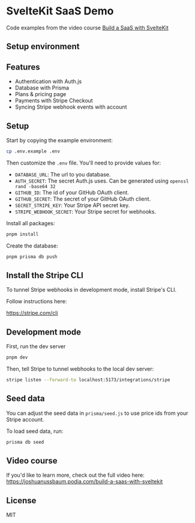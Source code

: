 # SvelteKit SaaS Demo

Code examples from the video course [Build a SaaS with SvelteKit](https://joshuanussbaum.podia.com/build-a-saas-with-sveltekit)
## Setup environment

## Features

- Authentication with Auth.js
- Database with Prisma
- Plans & pricing page
- Payments with Stripe Checkout
- Syncing Stripe webhook events with account

## Setup

Start by copying the example environment:

```sh
cp .env.example .env
```

Then customize the `.env` file. You'll need to provide values for:

- `DATABASE_URL`: The url to you database.
- `AUTH_SECRET`: The secret Auth.js uses. Can be generated using `openssl rand -base64 32`
- `GITHUB_ID`: The id of your GitHub OAuth client.
- `GITHUB_SECRET`: The secret of your GitHub OAuth client.
- `SECRET_STRIPE_KEY`: Your Stripe API secret key.
- `STRIPE_WEBHOOK_SECRET`: Your Stripe secret for webhooks.

Install all packages:

```sh
pnpm install
```

Create the database:

```sh
pnpm prisma db push
```

## Install the Stripe CLI

To tunnel Stripe webhooks in development mode, install Stripe's CLI.

Follow instructions here:

https://stripe.com/cli

## Development mode

First, run the dev server

```sh
pnpm dev
```

Then, tell Stripe to tunnel webhooks to the local dev server:

```sh
stripe listen --forward-to localhost:5173/integrations/stripe
```

## Seed data

You can adjust the seed data in `prisma/seed.js` to use price ids from your Stripe account.

To load seed data, run:

```sh
prisma db seed
```

## Video course

If you'd like to learn more, check out the full video here:
https://joshuanussbaum.podia.com/build-a-saas-with-sveltekit

## License

MIT
